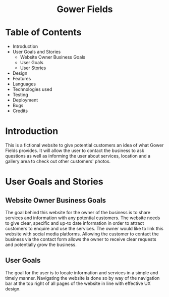 <h1 align="center"> Gower Fields </h1>

# Table of Contents

- Introduction
- User Goals and Stories
  * Website Owner Business Goals
  * User Goals
  * User Stories
- Design
- Features
- Languages
- Technologies used
- Testing
- Deployment
- Bugs
- Credits


# Introduction

This is a fictional website to give potential customers an idea of what Gower Fields provides. It will allow the user to contact the business to ask questions as well as informing the user about services, location and a gallery area to check out other customers' photos.

# User Goals and Stories

## Website Owner Business Goals

The goal behind this website for the owner of the business is to share services and information with any potential customers. The website needs to give clear, specific and up-to date information in order to attract customers to enquire and use the services. The owner would like to link this website with social media platforms. Allowing the customer to contact the business via the contact form allows the owner to receive clear requests and potentially grow the business.

## User Goals

The goal for the user is to locate information and services in a simple and timely manner. Navigating the website is done so by way of the navigation bar at the top right of all pages of the website in line with effective UX design.